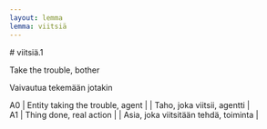 ```yaml
---
layout: lemma
lemma: viitsiä
---
```


<div class="sense">
# <span class="sensename">viitsiä.1</span>

<span class="description">Take the trouble, bother</span>

<span class="description">Vaivautua tekemään jotakin</span>

A0 | Entity taking the trouble, agent |   | Taho, joka viitsii, agentti |  
A1 | Thing done, real action |   | Asia, joka viitsitään tehdä, toiminta |  

</div>

